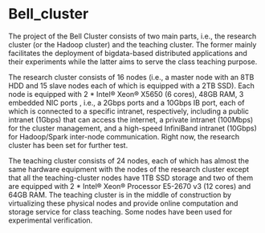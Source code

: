 # Bell_cluster

 The project of the Bell Cluster consists of two main parts, i.e., the research cluster (or the Hadoop cluster) and the teaching cluster. The former mainly facilitates the deployment of bigdata-based distributed applications and their experiments while the latter aims to serve the class teaching purpose.
 
 The research cluster consists of 16 nodes (i.e., a master node with an 8TB HDD and 15 slave nodes each of which is equipped with a 2TB SSD). Each node is equipped with 2 *  Intel® Xeon® X5650 (6 cores), 48GB RAM, 3 embedded NIC ports , i.e., a 2Gbps ports and a 10Gbps IB port, each of which is connected to a specific intranet, respectively, including a public intranet (1Gbps) that can access the internet, a private intranet (100Mbps) for the cluster management, and a high-speed InfiniBand intranet (10Gbps) for Hadoop/Spark inter-node communication. Right now, the research cluster has been set for further test. 
 
 The teaching cluster consists of 24 nodes, each of which has almost the same hardware equipment with the nodes of the research cluster except that all the teaching-cluster nodes have 1TB SSD storage and two of them are equipped with 2 * Intel® Xeon® Processor E5-2670 v3  (12 cores) and 64GB RAM. The teaching cluster is in the middle of construction by virtualizing these physical nodes and provide online computation and storage service for class teaching. Some nodes have been used for experimental verification.
